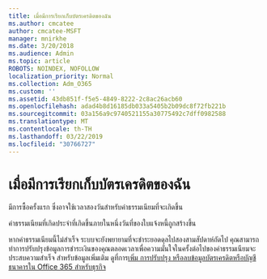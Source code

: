 ```yaml
---
title: เมื่อมีการเรียกเก็บบัตรเครดิตของฉัน
ms.author: cmcatee
author: cmcatee-MSFT
manager: mnirkhe
ms.date: 3/20/2018
ms.audience: Admin
ms.topic: article
ROBOTS: NOINDEX, NOFOLLOW
localization_priority: Normal
ms.collection: Adm_O365
ms.custom: ''
ms.assetid: 43db851f-f5e5-4849-8222-2c8ac26acb60
ms.openlocfilehash: adad4b8d16185db033a5405b2b09dc8f72fb221b
ms.sourcegitcommit: 03a156a9c9740521155a30775492c7dff0982588
ms.translationtype: MT
ms.contentlocale: th-TH
ms.lasthandoff: 03/22/2019
ms.locfileid: "30766727"
---
```

# <a name="when-is-my-credit-card-charged"></a>เมื่อมีการเรียกเก็บบัตรเครดิตของฉัน

มีการซื้อครั้งแรก ซึ่งอาจใช้เวลาสองวันสำหรับค่าธรรมเนียมที่จะเกิดขึ้น
  
ค่าธรรมเนียมที่เกิดประจำที่เกิดขึ้นภายในหนึ่งวันที่ของใบแจ้งหนี้ถูกสร้างขึ้น
  
หากค่าธรรมเนียมนี้ไม่สำเร็จ ระบบจะยังพยายามที่จะชำระยอดดุลไปสองสามสัปดาห์ถัดไป คุณสามารถทำการปรับปรุงข้อมูลการชำระเงินของคุณตลอดเวลาเพื่อความมั่นใจในครั้งต่อไปของค่าธรรมเนียมจะประสบความสำเร็จ สำหรับข้อมูลเพิ่มเติม ดูที่การ[เพิ่ม การปรับปรุง หรือลบข้อมูลบัตรเครดิตหรือบัญชีธนาคารใน Office 365 สำหรับธุรกิจ](https://support.office.com/article/30ba9c83-50d8-4020-90ed-830a5b8c8724)
  

